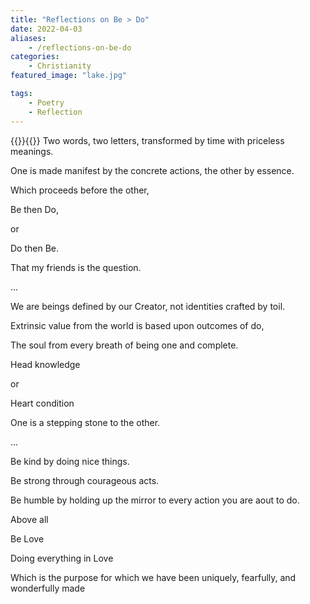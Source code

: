 ```yaml
---
title: "Reflections on Be > Do"
date: 2022-04-03
aliases: 
    - /reflections-on-be-do
categories:
    - Christianity
featured_image: "lake.jpg"

tags:
    - Poetry
    - Reflection
---
```

{{<featuredimage>}}{{</featuredimage>}}
Two words, two letters, transformed by time with priceless meanings.

One is made manifest by the concrete actions, the other by essence.<!--more-->

Which proceeds before the other, 

Be then Do, 

or 

Do then Be. 

That my friends is the question.

...
 


We are beings defined by our Creator, not identities crafted by toil.

Extrinsic value from the world is based upon outcomes of do, 

The soul from every breath of being one and complete.

Head knowledge 

or 

Heart condition

One is a stepping stone to the other.

...



Be kind by doing nice things.

Be strong through courageous acts.

Be humble by holding up the mirror to every action you are aout to do.

Above all

Be Love

Doing everything in Love 

Which is the purpose for which we have been uniquely, fearfully, and wonderfully made
